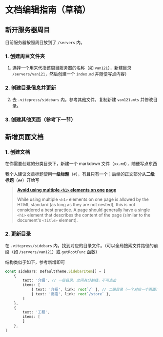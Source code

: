 # 文档编辑指南（草稿）

## 新开服务器周目

目前服务器按照周目放到了 `/servers` 内。

### 1. 创建周目文件夹

1. 选择一个用来代指该周目服务器的名称（如 `van121`），新建目录 `/servers/van121`，然后创建一个 `index.md` 并随便写点内容）

### 2. 创建目录信息并更新

2. 去 `.vitepress/sidebars` 内，参考其他文件，复制新建 `van121.mts` 并修改目录。

### 3. 创建其他页面（参考下一节）

## 新增页面文档

### 1. 创建文档

在你需要创建的分类目录下，新建一个 markdown 文件（`xx.md`），随便写点东西

我个人建议文章标题使用**一级标题**（`#`），有且只有一个；后续的正文部分从**二级标题**（`##`）开始写

> [**Avoid using multiple `<h1>` elements on one page**](https://developer.mozilla.org/en-US/docs/Web/HTML/Element/Heading_Elements#avoid_using_multiple_h1_elements_on_one_page)
>
> While using multiple `<h1>` elements on one page is allowed by the HTML standard (as long as they are not nested), this is not considered a best practice. A page should generally have a single `<h1>` element that describes the content of the page (similar to the document's `<title>` element).

### 2. 更新目录

在 `.vitepress/sidebars` 内，找到对应的目录文件。（可以全局搜索文件路径的前缀（如 `/servers/van121`）或 `getRootFunc` 函数）

结构类似于如下，参考新增即可

```ts
const sidebars: DefaultTheme.SidebarItem[] = [
    {
        text: '介绍', // 一级目录，之间有分割线，不可点击
        items: [
            { text: '介绍', link: root`/` }, // 二级目录（一个对应一个页面）
            { text: '商店', link: root`/store` },
        ]
    },
    {
        text: '工程',
        items: [
        ]
    },
]
```
